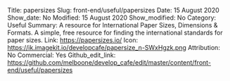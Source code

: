 Title: papersizes
Slug: front-end/useful/papersizes
Date: 15 August 2020
Show_date: No
Modified: 15 August 2020
Show_modified: No
Category: Useful
Summary: A resource for International Paper Sizes, Dimensions & Formats. A simple, free resource for finding the international standards for paper sizes.
Link: https://papersizes.io/
Icon: https://ik.imagekit.io/developcafe/papersize_n-SWxHgzk.png
Attribution: No
Commercial: Yes
Github_edit_link: https://github.com/melboone/develop_cafe/edit/master/content/front-end/useful/papersizes